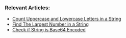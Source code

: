 ### Relevant Articles:
- [Count Uppercase and Lowercase Letters in a String](https://www.baeldung.com/java-string-count-letters-uppercase-lowercase)
- [Find The Largest Number in a String](https://www.baeldung.com/java-find-largest-number-string)
- [Check if String is Base64 Encoded](https://www.baeldung.com/java-check-string-base64-encoding)
